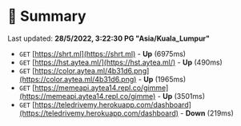 # 📖 Summary
Last updated: **28/5/2022, 3:22:30 PG "Asia/Kuala_Lumpur"**

- `GET` [https://shrt.ml](https://shrt.ml) - **Up** (6975ms)
- `GET` [https://hst.aytea.ml/](https://hst.aytea.ml/) - **Up** (490ms)
- `GET` [https://color.aytea.ml/4b31d6.png](https://color.aytea.ml/4b31d6.png) - **Up** (1965ms)
- `GET` [https://memeapi.aytea14.repl.co/gimme](https://memeapi.aytea14.repl.co/gimme) - **Up** (3501ms)
- `GET` [https://teledrivemy.herokuapp.com/dashboard](https://teledrivemy.herokuapp.com/dashboard) - **Down** (219ms)
